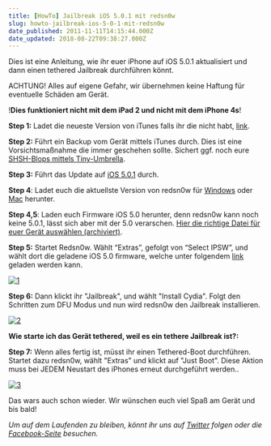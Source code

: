 ```yaml
---
title: [HowTo] Jailbreak iOS 5.0.1 mit redsn0w
slug: howto-jailbreak-ios-5-0-1-mit-redsn0w
date_published: 2011-11-11T14:15:44.000Z
date_updated: 2018-08-22T09:38:27.000Z
---
```


Dies ist eine Anleitung, wie ihr euer iPhone auf iOS 5.0.1 aktualisiert und dann einen tethered Jailbreak durchführen könnt.

ACHTUNG! Alles auf eigene Gefahr, wir übernehmen keine Haftung für eventuelle Schäden am Gerät.

!**Dies funktioniert nicht mit dem iPad 2 und nicht mit dem iPhone 4s**!

**Step 1:** Ladet die neueste Version von iTunes falls ihr die nicht habt, [link](http://www.apple.com/de/itunes/download/).

**Step 2:** Führt ein Backup vom Gerät mittels iTunes durch. Dies ist eine Vorsichtsmaßnahme die immer geschehen sollte. Sichert ggf. noch eure [SHSH-Blops mittels Tiny-Umbrella](__GHOST_URL__/tiny-umbrella-shsh-sichern-und-wiederherstellen/).

**Step 3:** Führt das Update auf [iOS 5.0.1](http://www.felixbruns.de/iPod/firmware/) durch.

**Step 4**: Ladet euch die aktuellste Version von redsn0w für [Windows](https://sites.google.com/a/iphone-dev.com/files/home/redsn0w_win_0.9.9b8.zip?attredirects=0&amp;d=1) oder [Mac](https://sites.google.com/a/iphone-dev.com/files/home/redsn0w_mac_0.9.9b8.zip?attredirects=0&amp;d=1) herunter.

**Step 4,5**: Laden euch Firmware iOS 5.0 herunter, denn redsn0w kann noch keine 5.0.1, lässt sich aber mit der 5.0 verarschen. [Hier die richtige Datei für euer Gerät auswählen (archiviert)](http://web.archive.org/web/20110919010751/http://thafaker.de:80/2011/08/download-ios-firmwares-fur-iphone/).

**Step 5:** Startet Redsn0w. Wählt “Extras”, gefolgt von “Select IPSW”, und wählt dort die geladene iOS 5.0 firmware, welche unter folgendem [link](http://www.felixbruns.de/iPod/firmware/) geladen werden kann.

[![1](//picdump.thafaker.de/2011/11/1-479x580.png)](http://picdump.thafaker.de/2011/11/1.png)

**Step 6:** Dann klickt ihr "Jailbreak", und wählt "Install Cydia". Folgt den Schritten zum DFU Modus und nun wird redsn0w den Jailbreak installieren.

[![2](//picdump.thafaker.de/2011/11/2-493x580.png)](http://picdump.thafaker.de/2011/11/2.png)

**Wie starte ich das Gerät tethered, weil es ein tethere Jailbreak ist?:**

**Step 7:** Wenn alles fertig ist, müsst ihr einen Tethered-Boot durchführen. Startet dazu redsn0w, wählt "Extras" und klickt auf "Just Boot". Diese Aktion muss bei JEDEM Neustart des iPhones erneut durchgeführt werden..

[![3](//picdump.thafaker.de/2011/11/3-496x580.png)](http://picdump.thafaker.de/2011/11/3.png)

Das wars auch schon wieder. Wir wünschen euch viel Spaß am Gerät und bis bald!

*Um auf dem Laufenden zu bleiben, könnt ihr uns auf [Twitter](http://twitter.com/#%21/thafakerde) folgen oder die [Facebook-Seite](http://de-de.facebook.com/pages/thafaker-auf-Beton/154600141278763) besuchen.*
